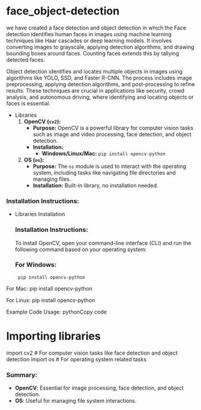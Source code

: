 # face_object-detection
we have created a face detection and object detection in which the Face detection identifies human faces in images using machine learning techniques like Haar cascades or deep learning models. It involves converting images to grayscale, applying detection algorithms, and drawing bounding boxes around faces. Counting faces extends this by tallying detected faces.

Object detection identifies and locates multiple objects in images using algorithms like YOLO, SSD, and Faster R-CNN. The process includes image preprocessing, applying detection algorithms, and post-processing to refine results. These techniques are crucial in applications like security, crowd analysis, and autonomous driving, where identifying and locating objects or faces is essential.

- Libraries
    1. **OpenCV (`cv2`):**
        - **Purpose:** OpenCV is a powerful library for computer vision tasks such as image and video processing, face detection, and object detection.
        - **Installation:**
            - **Windows/Linux/Mac:** `pip install opencv-python`
    2. **OS (`os`):**
        - **Purpose:** The `os` module is used to interact with the operating system, including tasks like navigating file directories and managing files.
        - **Installation:** Built-in library, no installation needed.
### Installation Instructions:

- Libraries Installation
    
    ### Installation Instructions:
    
    To install OpenCV, open your command-line interface (CLI) and run the following command based on your operating system:
    
    ### For Windows:
       pip install opencv-python

For Mac:
pip install opencv-python

For Linux:
pip install opencv-python

Example Code Usage:
pythonCopy code
# Importing libraries
import cv2  # For computer vision tasks like face detection and object detection
import os   # For operating system related tasks

### Summary:
- **OpenCV**: Essential for image processing, face detection, and object detection.
- **OS**: Useful for managing file system interactions.

